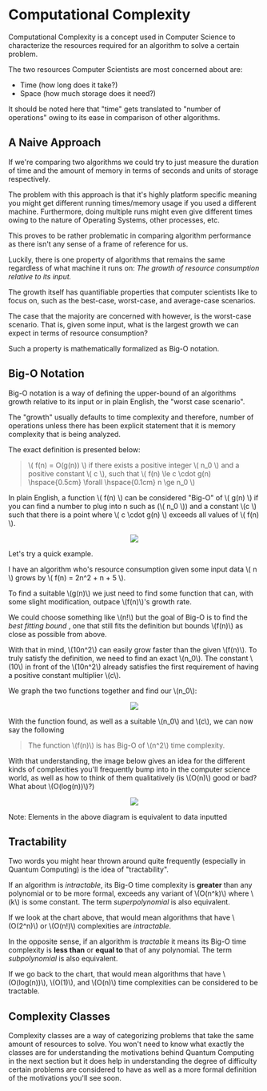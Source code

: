 # Computational Complexity

Computational Complexity is a concept used in Computer Science to characterize the resources required for an algorithm to solve a certain problem.

The two resources Computer Scientists are most concerned about are:

* Time (how long does it take?)
* Space (how much storage does it need?)

It should be noted here that "time" gets translated to "number of operations" owing to its ease in comparison of other algorithms.

## A Naive Approach

If we're comparing two algorithms we could try to just measure the duration of time and the amount of memory in terms of seconds and units of storage respectively.

The problem with this approach is that it's highly platform specific meaning you might get different running times/memory usage if you used a different machine. Furthermore, doing multiple runs might even give different times owing to the nature of Operating Systems, other processes, etc.

This proves to be rather problematic in comparing algorithm performance as there isn't any sense of a frame of reference for us.

Luckily, there is one property of algorithms that remains the same regardless of what machine it runs on: *The growth of resource consumption relative to its input.*

The growth itself has quantifiable properties that computer scientists like to focus on, such as the best-case, worst-case, and average-case scenarios.

The case that the majority are concerned with however, is the worst-case scenario. That is, given some input, what is the largest growth we can expect in terms of resource consumption?

Such a property is mathematically formalized as Big-O notation.

## Big-O Notation

Big-O notation is a way of defining the upper-bound of an algorithms growth relative to its input or in plain English, the "worst case scenario". 

The "growth" usually defaults to time complexity and therefore, number of operations unless there has been explicit statement that it is memory complexity that is being analyzed.

The exact definition is presented below:

> \\( f(n) = O(g(n)) \\) if there exists a positive integer \\( n_0 \\) and a positive constant \\( c \\), such that \\( f(n) \le c \cdot g(n) \hspace{0.5cm} \forall \hspace{0.1cm} n \ge n_0 \\)

In plain English, a function \\( f(n) \\) can be considered "Big-O" of \\( g(n) \\) if you can find a number to plug into n such as (\\( n_0 \\)) and a constant \\(c \\) such that there is a point where \\( c \cdot g(n) \\) exceeds all values of \\( f(n) \\).

<p align="center">
  <img  src="/Classical-Computation/Computational-Complexity/big-O.png">
</p>

Let's try a quick example.

I have an algorithm who's resource consumption given some input data \\( n \\) grows by \\( f(n) = 2n^2 + n + 5 \\). 

To find a suitable \\(g(n)\\) we just need to find some function that can, with some slight modification, outpace \\(f(n)\\)'s growth rate.

We could choose something like \\(n!\\) but the goal of Big-O is to find the *best fitting bound* , one that still fits the definition but bounds \\(f(n)\\) as close as possible from above.

With that in mind, \\(10n^2\\) can easily grow faster than the given \\(f(n)\\). To truly satisfy the definition, we need to find an exact \\(n_0\\). The constant \\(10\\) in front of the \\(10n^2\\) already satisfies the first requirement of having a positive constant multiplier \\(c\\).

We graph the two functions together and find our \\(n_0\\):

<p align="center">
  <img  src="/Classical-Computation/Computational-Complexity/big-O-example.png">
</p>

With the function found, as well as a suitable \\(n_0\\) and \\(c\\), we can now say the following

> The function \\(f(n)\\) is has Big-O of \\(n^2\\) time complexity.

With that understanding, the image below gives an idea for the different kinds of complexities you'll frequently bump into in the computer science world, as well as how to think of them qualitatively (is \\(O(n)\\) good or bad? What about \\(O(log(n))\\)?)

<p align="center">
  <img  src="/Classical-Computation/Computational-Complexity/big-O-chart.png">
</p>
Note: Elements in the above diagram is equivalent to data inputted

## Tractability

Two words you might hear thrown around quite frequently (especially in Quantum Computing) is the idea of "tractability".

If an algorithm is *intractable*, its Big-O time complexity is __greater__ than any polynomial or to be more formal, exceeds any variant of \\(O(n^k)\\) where \\(k\\) is some constant. The term *superpolynomial* is also equivalent. 

If we look at the chart above, that would mean algorithms that have \\(O(2^n)\\) or \\(O(n!)\\) complexities are *intractable*.

In the opposite sense, if an algorithm is *tractable* it means its Big-O time complexity is __less than__ or __equal to__ that of any polynomial. The term *subpolynomial* is also equivalent.

If we go back to the chart, that would mean algorithms that have \\(O(log(n))\\), \\(O(1)\\), and \\(O(n)\\) time complexities can be considered to be tractable.

## Complexity Classes

Complexity classes are a way of categorizing problems that take the same amount of resources to solve. You won't need to know what exactly the classes are for understanding the motivations behind Quantum Computing in the next section but it does help in understanding the degree of difficulty certain problems are considered to have as well as a more formal definition of the motivations you'll see soon.